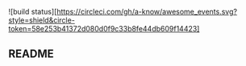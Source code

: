 ![build status][https://circleci.com/gh/a-know/awesome_events.svg?style=shield&circle-token=58e253b41372d080d0f9c33b8fe44db609f14423]

## README
